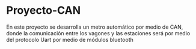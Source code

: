 # Proyecto-CAN
En este proyecto se desarrolla un metro automático por medio de CAN, donde la comunicación entre los vagones y las estaciones será por medio del protocolo Uart por medio de módulos bluetooth 
